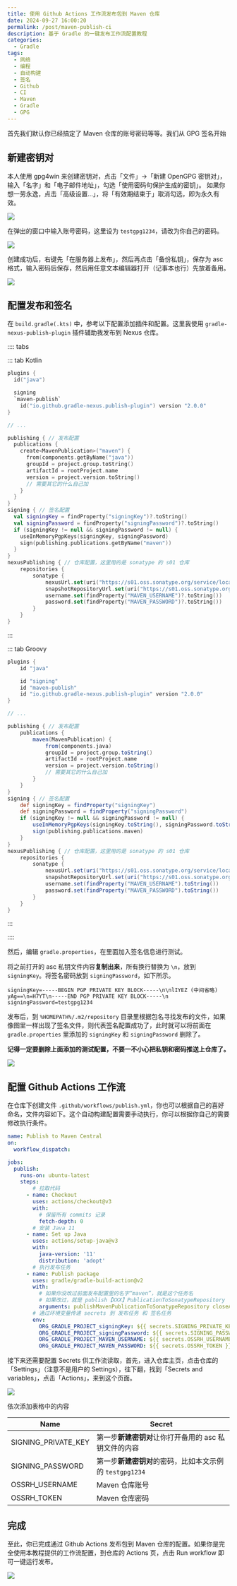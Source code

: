 ```yaml
---
title: 使用 Github Actions 工作流发布包到 Maven 仓库
date: 2024-09-27 16:00:20
permalink: /post/maven-publish-ci
description: 基于 Gradle 的一键发布工作流配置教程
categories:
  - Gradle
tags:
  - 网络
  - 编程
  - 自动构建
  - 签名
  - Github
  - CI
  - Maven
  - Gradle
  - GPG
---
```


首先我们默认你已经搞定了 Maven 仓库的账号密码等等。我们从 GPG 签名开始

## 新建密钥对

本人使用 gpg4win 来创建密钥对，点击「文件」->「新建 OpenGPG 密钥对」，输入「名字」和「电子邮件地址」，勾选「使用密码句保护生成的密钥」。
如果你想一劳永逸，点击「高级设置...」，将「有效期结束于」取消勾选，即为永久有效。

![](https://pic.imgdb.cn/item/66f65ea8f21886ccc0e230ee.png)

在弹出的窗口中输入账号密码，这里设为 `testgpg1234`，请改为你自己的密码。

![](https://pic.imgdb.cn/item/66f65ef8f21886ccc0e27dd3.png)

创建成功后，右键先「在服务器上发布」，然后再点击「备份私钥」，保存为 asc 格式，输入密码后保存，然后用任意文本编辑器打开（记事本也行）先放着备用。

![](https://pic.imgdb.cn/item/66f66013f21886ccc0e38bb8.png)

## 配置发布和签名

在 `build.gradle(.kts)` 中，参考以下配置添加插件和配置。这里我使用 `gradle-nexus-publish-plugin` 插件辅助我发布到 Nexus 仓库。

:::: tabs

::: tab Kotlin
```kotlin
plugins {
  id("java")

  signing
  `maven-publish`
    id("io.github.gradle-nexus.publish-plugin") version "2.0.0"
}

// ...

publishing { // 发布配置
  publications {
    create<MavenPublication>("maven") {
      from(components.getByName("java"))
      groupId = project.group.toString()
      artifactId = rootProject.name
      version = project.version.toString()
      // 需要其它的什么自己加
    }
  }
}
signing { // 签名配置
  val signingKey = findProperty("signingKey")?.toString()
  val signingPassword = findProperty("signingPassword")?.toString()
  if (signingKey != null && signingPassword != null) {
    useInMemoryPgpKeys(signingKey, signingPassword)
    sign(publishing.publications.getByName("maven"))
  }
}
nexusPublishing { // 仓库配置，这里用的是 sonatype 的 s01 仓库
    repositories {
        sonatype {
            nexusUrl.set(uri("https://s01.oss.sonatype.org/service/local/"))
            snapshotRepositoryUrl.set(uri("https://s01.oss.sonatype.org/content/repositories/snapshots/"))
            username.set(findProperty("MAVEN_USERNAME")?.toString())
            password.set(findProperty("MAVEN_PASSWORD")?.toString())
        }
    }
}
```
:::

::: tab Groovy
```groovy
plugins {
    id "java"

    id "signing"
    id "maven-publish"
    id "io.github.gradle-nexus.publish-plugin" version "2.0.0"
}

// ...

publishing { // 发布配置
    publications {
        maven(MavenPublication) {
            from(components.java)
            groupId = project.group.toString()
            artifactId = rootProject.name
            version = project.version.toString()
            // 需要其它的什么自己加
        }
    }
}
signing { // 签名配置
    def signingKey = findProperty("signingKey")
    def signingPassword = findProperty("signingPassword")
    if (signingKey != null && signingPassword != null) {
        useInMemoryPgpKeys(signingKey.toString(), signingPassword.toString())
        sign(publishing.publications.maven)
    }
}
nexusPublishing { // 仓库配置，这里用的是 sonatype 的 s01 仓库
    repositories {
        sonatype {
            nexusUrl.set(uri("https://s01.oss.sonatype.org/service/local/"))
            snapshotRepositoryUrl.set(uri("https://s01.oss.sonatype.org/content/repositories/snapshots/"))
            username.set(findProperty("MAVEN_USERNAME").toString())
            password.set(findProperty("MAVEN_PASSWORD").toString())
        }
    }
}
```
:::

::::

然后，编辑 `gradle.properties`，在里面加入签名信息进行测试。

将之前打开的 asc 私钥文件内容**复制出来**，所有换行替换为 `\n`，放到 `signingKey`。将签名密码放到 `signingPassword`，如下所示。

```properties
signingKey=-----BEGIN PGP PRIVATE KEY BLOCK-----\n\nlIYEZ (中间省略) yAg==\n=H7YT\n-----END PGP PRIVATE KEY BLOCK-----\n
signingPassword=testgpg1234
```

发布后，到 `%HOMEPATH%/.m2/repository` 目录里根据包名寻找发布的文件，如果像图里一样出现了签名文件，则代表签名配置成功了，此时就可以将前面在 `gradle.properties` 里添加的 `signingKey` 和 `signingPassword` 删除了。

**记得一定要删除上面添加的测试配置，不要一不小心把私钥和密码推送上仓库了。**

![](https://pic.imgdb.cn/item/66f666f8f21886ccc0eb8232.png)

## 配置 Github Actions 工作流

在仓库下创建文件 `.github/workflows/publish.yml`，你也可以根据自己的喜好命名，文件内容如下。这个自动构建配置需要手动执行，你可以根据你自己的需要修改执行条件。

```yaml
name: Publish to Maven Central
on:
  workflow_dispatch:

jobs:
  publish:
    runs-on: ubuntu-latest
    steps:
        # 拉取代码
      - name: Checkout
        uses: actions/checkout@v3
        with:
          # 保留所有 commits 记录
          fetch-depth: 0
        # 安装 Java 11
      - name: Set up Java
        uses: actions/setup-java@v3
        with:
          java-version: '11'
          distribution: 'adopt'
        # 执行发布任务
      - name: Publish package
        uses: gradle/gradle-build-action@v2
        with:
          # 如果你没改过前面发布配置里的名字“maven”，就是这个任务名
          # 如果改过，就是 publish【XXX】PublicationToSonatypeRepository
          arguments: publishMavenPublicationToSonatypeRepository closeAndReleaseSonatypeStagingRepository
        # 通过环境变量传递 secrets 到 发布任务 和 签名任务
        env:
          ORG_GRADLE_PROJECT_signingKey: ${{ secrets.SIGNING_PRIVATE_KEY }}
          ORG_GRADLE_PROJECT_signingPassword: ${{ secrets.SIGNING_PASSWORD }}
          ORG_GRADLE_PROJECT_MAVEN_USERNAME: ${{ secrets.OSSRH_USERNAME }}
          ORG_GRADLE_PROJECT_MAVEN_PASSWORD: ${{ secrets.OSSRH_TOKEN }}
```

接下来还需要配置 Secrets 供工作流读取，首先，进入仓库主页，点击仓库的「Settings」（注意不是用户的 Settings），往下翻，找到「Secrets and variables」，点击「Actions」，来到这个页面。

![](https://pic.imgdb.cn/item/66f669e7f21886ccc0ef63e2.png)

依次添加表格中的内容

| Name | Secret |
| --- | --- |
| SIGNING_PRIVATE_KEY | 第一步**新建密钥对**让你打开备用的 asc 私钥文件的内容 |
| SIGNING_PASSWORD | 第一步**新建密钥对**的密码，比如本文示例的 `testgpg1234` |
| OSSRH_USERNAME | Maven 仓库账号 |
| OSSRH_TOKEN | Maven 仓库密码 |

## 完成

至此，你已完成通过 Github Actions 发布包到 Maven 仓库的配置。如果你是完全使用本教程提供的工作流配置，到仓库的 Actions 页，点击 Run workflow 即可一键运行发布。

![](https://pic.imgdb.cn/item/66f66acaf21886ccc0f091a3.png)
